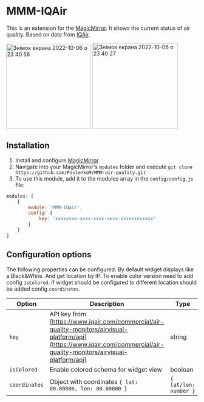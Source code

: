 # MMM-IQAir

This is an extension for the [MagicMirror](https://github.com/MichMich/MagicMirror). It shows the current status of air quality.
Based on data from [IQAir](https://www.iqair.com).

<img width="223" alt="Знімок екрана 2022-10-06 о 23 40 56" src="https://user-images.githubusercontent.com/9430298/194422874-bbcc6c6c-e7aa-41d5-b32f-4fe7676b0538.png"> <img width="225" alt="Знімок екрана 2022-10-06 о 23 40 27" src="https://user-images.githubusercontent.com/9430298/194422891-30041775-34a9-4535-80eb-75103aaecb40.png">



## Installation
1. Install and configure [MagicMirror](https://docs.magicmirror.builders).
2. Navigate into your MagicMirror's `modules` folder and execute `git clone https://github.com/PavlenkoM/MMM-air-quality.git`
3. To use this module, add it to the modules array in the `config/config.js` file:
````javascript
modules: [
	{
		module: 'MMM-IQAir',
		config: {
			key: 'xxxxxxxx-xxxx-xxxx-xxxx-xxxxxxxxxxxx'
		}
	}
]
````

## Configuration options
The following properties can be configured:
By default widget displays like a Black&White. And get location by IP.
To enable color version need to add config `isColored`.
If widget should be configured to different location should be added config `coordinates`.

| Option | Description | Type | Required |
| --- | --- | --- | --- |
| `key` | API key from [https://www.iqair.com/commercial/air-quality-monitors/airvisual-platform/api](https://www.iqair.com/commercial/air-quality-monitors/airvisual-platform/api) | string | ✔️ |
| `isColored` | Enable colored schema for widget view | boolean |  |
| `coordinates` | Object with coordinates `{ lat: 00.00000, lon: 00.00000 }` | `{ lat/lon: number }` |  |

